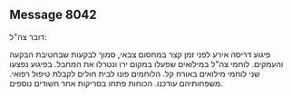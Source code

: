 ## Message 8042

דובר צה"ל:

פיגוע דריסה אירע לפני זמן קצר במחסום צבאי, סמוך לבקעות שבחטיבת הבקעה והעמקים. 
לוחמי צה"ל במילואים שפעלו במקום ירו ונטרלו את המחבל. בפיגוע נפצעו שני לוחמי מילואים באורח קל. הלוחמים פונו לבית חולים לקבלת טיפול רפואי. משפחותיהם עודכנו.
הכוחות פתחו בסריקות אחר חשודים נוספים.


